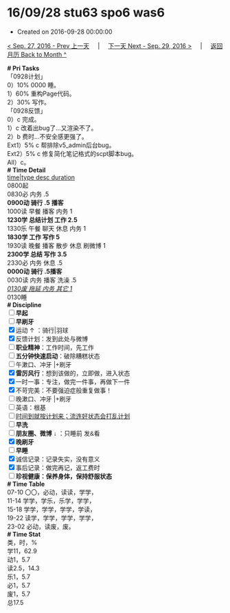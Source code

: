 # 16/09/28 stu63 spo6 was6

- Created on 2016-09-28 00:00:00

[< Sep. 27, 2016 - Prev 上一天](/lifelogs/2016/09/d27.md) &nbsp; &nbsp; | &nbsp; &nbsp; [下一天 Next - Sep. 29, 2016 >](/lifelogs/2016/09/d29.md) &nbsp; &nbsp; |  &nbsp; &nbsp; [返回月历 Back to Month ^](/lifelogs/2016/09/index.md)
<br/><div><div><div><div><div><div><div><div><b># Pri Tasks</b></div><div>「0928计划」</div></div></div></div></div><div>0）10% 0000 睡。</div><div>1）60% 重构Page代码。</div><div>2）30% 写作。</div></div><div><div><div></div></div></div></div><div><div>「0928反馈」</div></div></div><div>0）c 完成。</div><div>1）c 改着出bug了…又渲染不了。</div><div><div>2）b 费时…不安全感更强了。</div><div><div>Ext1）5% c 帮排除v5_admin后台bug。</div><div>Ext2）5% c 修复简化笔记格式的scpt脚本bug。</div><div><div>All）c。</div><div><b># Time Detail</b></div><div><u>time|type desc duration</u></div><div>0800起</div><div>0830必 内务 .5</div><div><b>0900动 骑行 .5</b> <b>播客</b></div></div><div><div>1000读 早餐 播客 内务 1</div><div><b>1230学 总结计划 工作 2.5</b></div></div></div><div>1330乐 午餐 聊天 休息 内务 1</div><div><b>1830学 工作 写作 5</b></div><div>1930读 晚餐 播客 散步 休息 刷微博 1</div><div><b>2300学 总结 写作 3.5</b></div><div>2330必 内务 休息 .5</div><div><b>0000动 骑行 .5</b><b>播客</b></div></div><div><div>0030读 内务 播客 洗澡 .5</div><div><i><u>0130废 拖延 内务 其它 1</u></i></div><div><div><div><div><div><div><div>0130睡</div><div><b># Discipline</b></div></div><div><div><b><input type="checkbox"/>早起</b></div><div><input type="checkbox"/><b>早刷牙</b></div></div><div><input checked="true" type="checkbox"/>运动 ↑ ：骑行|羽球</div><div><div><input checked="true" type="checkbox"/>反馈计划：发到此处与微博</div><div><input type="checkbox"/><b>职业精神</b>：工作时间，先工作</div><div><input type="checkbox"/><b>五分钟快速启动</b>：破除糟糕状态</div><div><input type="checkbox"/>午漱口、冲牙 |+刷牙</div><div><input checked="true" type="checkbox"/><b>雷厉风行</b>：想到该做的，立即做，进入状态</div><div><input checked="true" type="checkbox"/><a dir="ltr"/><a dir="ltr">一时</a>一事：专注，做完一件事，再做下一件</div><div><input checked="true" type="checkbox"/>不苛完美：不要强迫症般重复做事！</div><div><input type="checkbox"/>晚漱口、冲牙 |+刷牙</div><div><input type="checkbox"/>英语：根基</div><div><u><input type="checkbox"/>时间到就按计划来；流连好状态会打乱计划</u></div><div><input type="checkbox"/><b>早洗</b></div><div><b style="font-family:gotham, helvetica, arial, sans-serif;font-size:14px;"><input type="checkbox"/>朋友圈、微博</b> <span style="font-family:gotham, helvetica, arial, sans-serif;font-size:14px;">↓ ：只睡前 发&amp;看</span></div><div><b><input checked="true" type="checkbox"/>晚刷牙</b></div><div><input type="checkbox"/><b>早睡</b></div><div><div><input checked="true" type="checkbox"/>诚信记录：记录失实，没有意义</div><div><input checked="true" type="checkbox"/>事后记录：做完再记，返工费时</div></div><div style="font-family:gotham, helvetica, arial, sans-serif;font-size:14px;"><b><input type="checkbox"/>珍视健康：保养身体，保持舒服状态</b></div><div><b># Time Table</b></div><div>07-10 〇〇，必动，读读，学学，</div><div>11-14 学学，学乐，乐学，学学，</div><div>15-18 学学，学学，学学，学读，</div><div>19-22 读学，学学，学学，学学，</div><div>23-02 必动，读废，废。</div><div><b># Time Stat</b></div><div>类，时，%</div><div>学11，62.9</div><div>动1，5.7</div><div>读2.5，14.3</div><div>乐1，5.7</div><div>必1，5.7</div><div>废1，5.7</div><div>总17.5</div>
